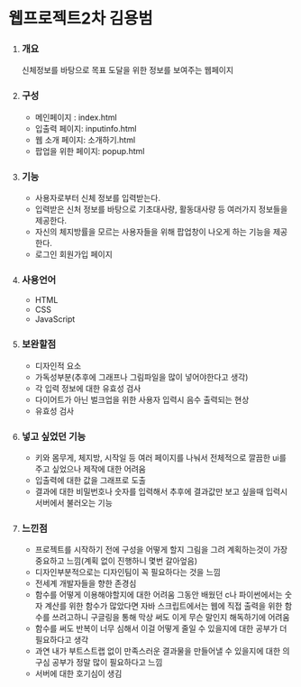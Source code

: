 # 웹프로젝트2차 김용범

1. ### 개요

   신체정보를 바탕으로 목표 도달을 위한 정보를 보여주는 웹페이지

1. ### 구성

   - 메인페이지 : index.html
   - 입출력 페이지: inputinfo.html
   - 웹 소개 페이지: 소개하기.html
   - 팝업을 위한 페이지: popup.html

1. ### 기능

   - 사용자로부터 신체 정보를 입력받는다.
   - 입력받은 신처 정보를 바탕으로 기초대사량, 활동대사량 등 여러가지 정보들을 제공한다.
   - 자신의 체지방률을 모르는 사용자들을 위해 팝업창이 나오게 하는 기능을 제공한다.
   - 로그인 회원가입 페이지

1. ### 사용언어

   - HTML
   - CSS
   - JavaScript

1. ### 보완할점

   - 디자인적 요소
   - 가독성부분(추후에 그래프나 그림파일을 많이 넣어야한다고 생각)
   - 각 입력 정보에 대한 유효성 검사
   - 다이어트가 아닌 벌크업을 위한 사용자 입력시 음수 출력되는 현상
   - 유효성 검사

1. ### 넣고 싶었던 기능

   - 키와 몸무게, 체지방, 시작일 등 여러 페이지를 나눠서 전체적으로 깔끔한 ui를 주고 싶었으나 제작에 대한 어려움
   - 입출력에 대한 값을 그래프로 도출
   - 결과에 대한 비밀번호나 숫자를 입력해서 추후에 결과값만 보고 싶을때 입력시 서버에서 불러오는 기능

1. ### 느낀점
   - 프로젝트를 시작하기 전에 구성을 어떻게 할지 그림을 그려 계획하는것이 가장 중요하고 느낌(계획 없이 진행하니 몇번 갈아엎음)
   - 디자인부분적으로는 디자인팀이 꼭 필요하다는 것을 느낌
   - 전세계 개발자들을 향한 존경심
   - 함수를 어떻게 이용해야할지에 대한 어려움 그동안 배웠던 c나 파이썬에서는 숫자 계산를 위한 함수가 많았다면 자바 스크립트에서는 웹에 직접 출력을 위한 함수를 쓰려고하니 구글링을 통해 막상 써도 이게 무슨 말인지 해독하기에 어려움
   - 함수를 써도 반복이 너무 심해서 이걸 어떻게 줄일 수 있을지에 대한 공부가 더 필요하다고 생각
   - 과연 내가 부트스트랩 없이 만족스러운 결과물을 만들어낼 수 있을지에 대한 의구심
     공부가 정말 많이 필요하다고 느낌
   - 서버에 대한 호기심이 생김
